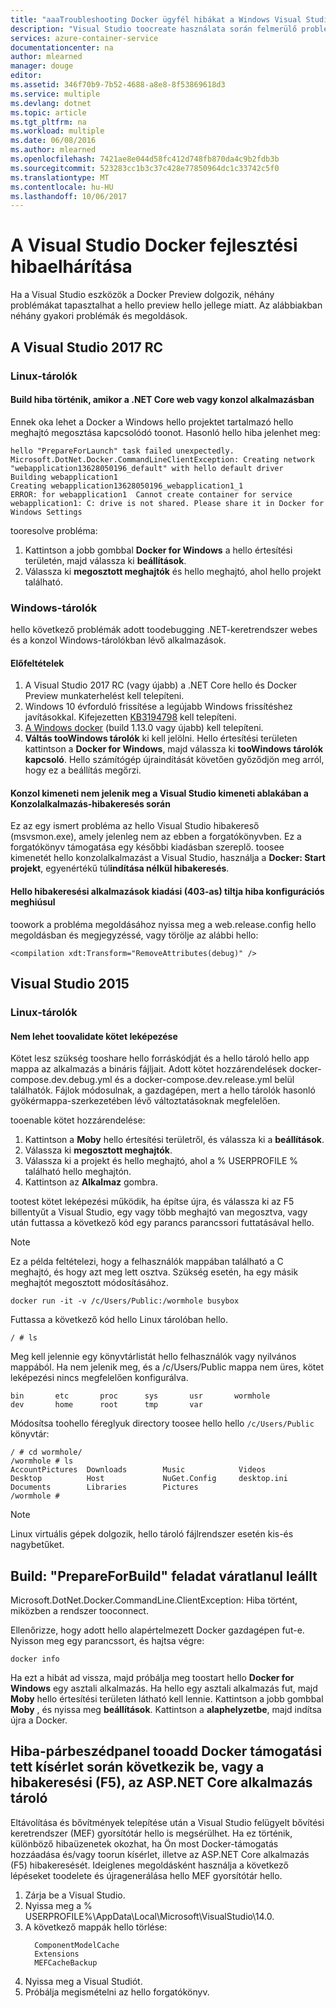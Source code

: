 ```yaml
---
title: "aaaTroubleshooting Docker ügyfél hibákat a Windows Visual Studio használatával |} Microsoft Docs"
description: "Visual Studio toocreate használata során felmerülő problémák megoldásához, és központi telepítése a web apps tooDocker Windows rendszeren Visual Studio használatával."
services: azure-container-service
documentationcenter: na
author: mlearned
manager: douge
editor: 
ms.assetid: 346f70b9-7b52-4688-a8e8-8f53869618d3
ms.service: multiple
ms.devlang: dotnet
ms.topic: article
ms.tgt_pltfrm: na
ms.workload: multiple
ms.date: 06/08/2016
ms.author: mlearned
ms.openlocfilehash: 7421ae8e044d58fc412d748fb870da4c9b2fdb3b
ms.sourcegitcommit: 523283cc1b3c37c428e77850964dc1c33742c5f0
ms.translationtype: MT
ms.contentlocale: hu-HU
ms.lasthandoff: 10/06/2017
---
```

# <a name="troubleshoot-visual-studio-docker-development"></a>A Visual Studio Docker fejlesztési hibaelhárítása

Ha a Visual Studio eszközök a Docker Preview dolgozik, néhány problémákat tapasztalhat a hello preview hello jellege miatt.
Az alábbiakban néhány gyakori problémák és megoldások.  

## <a name="visual-studio-2017-rc"></a>A Visual Studio 2017 RC

### <a name="linux-containers"></a>**Linux-tárolók**

####  <a name="build-errors-occur-when-debugging-a-net-core-web-or-console-application"></a>Build hiba történik, amikor a .NET Core web vagy konzol alkalmazásban  

Ennek oka lehet a Docker a Windows hello projektet tartalmazó hello meghajtó megosztása kapcsolódó toonot.  Hasonló hello hiba jelenhet meg:

```
hello "PrepareForLaunch" task failed unexpectedly.
Microsoft.DotNet.Docker.CommandLineClientException: Creating network "webapplication13628050196_default" with hello default driver
Building webapplication1
Creating webapplication13628050196_webapplication1_1
ERROR: for webapplication1  Cannot create container for service webapplication1: C: drive is not shared. Please share it in Docker for Windows Settings
```
tooresolve probléma:

1. Kattintson a jobb gombbal **Docker for Windows** a hello értesítési területén, majd válassza ki **beállítások**.  
2. Válassza ki **megosztott meghajtók** és hello meghajtó, ahol hello projekt található.

### <a name="windows-containers"></a>**Windows-tárolók**

hello következő problémák adott toodebugging .NET-keretrendszer webes és a konzol Windows-tárolókban lévő alkalmazások.

#### <a name="prerequisites"></a>Előfeltételek

1. A Visual Studio 2017 RC (vagy újabb) a .NET Core hello és Docker Preview munkaterhelést kell telepíteni.
2. Windows 10 évforduló frissítése a legújabb Windows frissítéshez javításokkal. Kifejezetten [KB3194798](https://support.microsoft.com/en-us/help/3194798/cumulative-update-for-windows-10-version-1607-and-windows-server-2016-october-11,-2016) kell telepíteni. 
3. [A Windows docker](https://docs.docker.com/docker-for-windows/) (build 1.13.0 vagy újabb) kell telepíteni.
4. **Váltás tooWindows tárolók** ki kell jelölni. Hello értesítési területen kattintson a **Docker for Windows**, majd válassza ki **tooWindows tárolók kapcsoló**. Hello számítógép újraindítását követően győződjön meg arról, hogy ez a beállítás megőrzi.

#### <a name="console-output-does-not-appear-in-visual-studios-output-window-while-debugging-a-console-application"></a>Konzol kimeneti nem jelenik meg a Visual Studio kimeneti ablakában a Konzolalkalmazás-hibakeresés során

Ez az egy ismert probléma az hello Visual Studio hibakereső (msvsmon.exe), amely jelenleg nem az ebben a forgatókönyvben. Ez a forgatókönyv támogatása egy későbbi kiadásban szereplő. toosee kimenetét hello konzolalkalmazást a Visual Studio, használja a **Docker: Start projekt**, egyenértékű túl**indítása nélkül hibakeresés**.

#### <a name="debugging-web-applications-with-hello-release-configuration-fails-with-403-forbidden-error"></a>Hello hibakeresési alkalmazások kiadási (403-as) tiltja hiba konfigurációs meghiúsul

toowork a probléma megoldásához nyissa meg a web.release.config hello megoldásban és megjegyzéssé, vagy törölje az alábbi hello:

```
<compilation xdt:Transform="RemoveAttributes(debug)" />
```

## <a name="visual-studio-2015"></a>Visual Studio 2015

### <a name="linux-containers"></a>**Linux-tárolók**

#### <a name="unable-toovalidate-volume-mapping"></a>Nem lehet toovalidate kötet leképezése
Kötet lesz szükség tooshare hello forráskódját és a hello tároló hello app mappa az alkalmazás a bináris fájljait.  Adott kötet hozzárendelések docker-compose.dev.debug.yml és a docker-compose.dev.release.yml belül találhatók. Fájlok módosulnak, a gazdagépen, mert a hello tárolók hasonló gyökérmappa-szerkezetében lévő változtatásoknak megfelelően.

tooenable kötet hozzárendelése:

1. Kattintson a **Moby** hello értesítési területről, és válassza ki a **beállítások**.
2. Válassza ki **megosztott meghajtók**.
3. Válassza ki a projekt és hello meghajtó, ahol a % USERPROFILE % található hello meghajtón.
4. Kattintson az **Alkalmaz** gombra.

tootest kötet leképezési működik, ha építse újra, és válassza ki az F5 billentyűt a Visual Studio, egy vagy több meghajtó van megosztva, vagy után futtassa a következő kód egy parancs parancssori futtatásával hello.

> [!NOTE]
> Ez a példa feltételezi, hogy a felhasználók mappában található a C meghajtó, és hogy azt meg lett osztva.
> Szükség esetén, ha egy másik meghajtót megosztott módosításához.

```
docker run -it -v /c/Users/Public:/wormhole busybox
```

Futtassa a következő kód hello Linux tárolóban hello.

```
/ # ls
```

Meg kell jelennie egy könyvtárlistát hello felhasználók vagy nyilvános mappából. Ha nem jelenik meg, és a /c/Users/Public mappa nem üres, kötet leképezési nincs megfelelően konfigurálva.

```
bin       etc       proc      sys       usr       wormhole
dev       home      root      tmp       var
```

Módosítsa toohello féreglyuk directory toosee hello hello `/c/Users/Public` könyvtár:

```
/ # cd wormhole/
/wormhole # ls
AccountPictures  Downloads        Music            Videos
Desktop          Host             NuGet.Config     desktop.ini
Documents        Libraries        Pictures
/wormhole #
```

> [!NOTE]
> Linux virtuális gépek dolgozik, hello tároló fájlrendszer esetén kis-és nagybetűket.

## <a name="build-prepareforbuild-task-failed-unexpectedly"></a>Build: "PrepareForBuild" feladat váratlanul leállt

Microsoft.DotNet.Docker.CommandLine.ClientException: Hiba történt, miközben a rendszer tooconnect.

Ellenőrizze, hogy adott hello alapértelmezett Docker gazdagépen fut-e. Nyisson meg egy parancssort, és hajtsa végre:

```
docker info
```

Ha ezt a hibát ad vissza, majd próbálja meg toostart hello **Docker for Windows** egy asztali alkalmazás. Ha hello egy asztali alkalmazás fut, majd **Moby** hello értesítési területen látható kell lennie. Kattintson a jobb gombbal **Moby** , és nyissa meg **beállítások**. Kattintson a **alaphelyzetbe**, majd indítsa újra a Docker.

## <a name="an-error-dialog-occurs-when-attempting-tooadd-docker-support-or-debug-f5-an-aspnet-core-application-in-a-container"></a>Hiba-párbeszédpanel tooadd Docker támogatási tett kísérlet során következik be, vagy a hibakeresési (F5), az ASP.NET Core alkalmazás tároló

Eltávolítása és bővítmények telepítése után a Visual Studio felügyelt bővítési keretrendszer (MEF) gyorsítótár hello is megsérülhet. Ha ez történik, különböző hibaüzenetek okozhat, ha Ön most Docker-támogatás hozzáadása és/vagy toorun kísérlet, illetve az ASP.NET Core alkalmazás (F5) hibakeresését. Ideiglenes megoldásként használja a következő lépéseket toodelete és újragenerálása hello MEF gyorsítótár hello.

1. Zárja be a Visual Studio.
1. Nyissa meg a % USERPROFILE%\AppData\Local\Microsoft\VisualStudio\14.0\.
1. A következő mappák hello törlése:
     ```
       ComponentModelCache
       Extensions
       MEFCacheBackup
    ```
1. Nyissa meg a Visual Studiót.
1. Próbálja megismételni az hello forgatókönyv.
